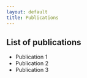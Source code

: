 ```yaml
---
layout: default
title: Publications
---
```


## List of publications

- Publication 1
- Publication 2
- Publication 3
